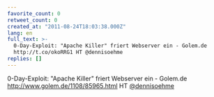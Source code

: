 ```yaml
---
favorite_count: 0
retweet_count: 0
created_at: "2011-08-24T18:03:38.000Z"
lang: en
full_text: >-
  0-Day-Exploit: "Apache Killer" friert Webserver ein - Golem.de
  http://t.co/okoRRG1 HT @dennisoehme
replies: []
---
```


0-Day-Exploit: "Apache Killer" friert Webserver ein - Golem.de
<http://www.golem.de/1108/85965.html> HT
[@dennisoehme](https://twitter.com/dennisoehme)
